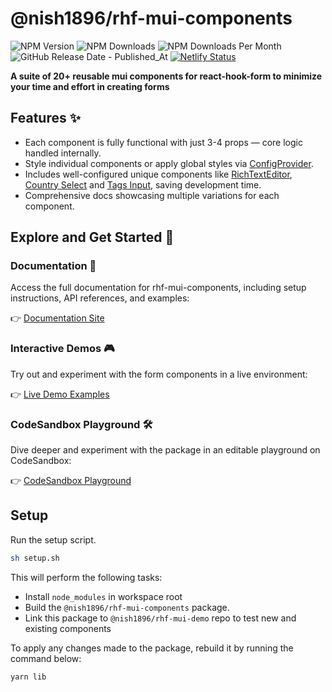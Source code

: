 # @nish1896/rhf-mui-components

![NPM Version](https://img.shields.io/npm/v/%40nish1896%2Frhf-mui-components)
![NPM Downloads](https://img.shields.io/npm/dt/%40nish1896%2Frhf-mui-components)
![NPM Downloads Per Month](https://img.shields.io/npm/dm/%40nish1896%2Frhf-mui-components?color=%23e0e063)
![GitHub Release Date - Published_At](https://img.shields.io/github/release-date/nishkohli96/rhf-mui-components)
[![Netlify Status](https://api.netlify.com/api/v1/badges/0c4fc578-ed19-4a5a-a3cd-e59fedcdb689/deploy-status)](https://app.netlify.com/sites/rhf-mui-components/deploys)

**A suite of 20+ reusable mui components for react-hook-form to minimize your time and effort in creating forms**

## Features ✨

- Each component is fully functional with just 3-4 props — core logic handled internally.
- Style individual components or apply global styles via [ConfigProvider](https://rhf-mui-components.netlify.app/customization#configprovider).
- Includes well-configured unique components like [RichTextEditor](https://rhf-mui-components.netlify.app/components/misc/RHFRichTextEditor), [Country Select](https://rhf-mui-components.netlify.app/components/mui/RHFCountrySelect) and [Tags Input](https://rhf-mui-components.netlify.app/components/mui/RHFTagsInput), saving development time.
- Comprehensive docs showcasing multiple variations for each component.


## Explore and Get Started 🚀

### Documentation 📖
Access the full documentation for rhf-mui-components, including setup instructions, API references, and examples:

👉 [Documentation Site](https://rhf-mui-components.netlify.app/)

### Interactive Demos 🎮
Try out and experiment with the form components in a live environment:

👉 [Live Demo Examples](https://rhf-mui-components-examples.netlify.app/)

### CodeSandbox Playground 🛠️
Dive deeper and experiment with the package in an editable playground on CodeSandbox:

👉 [CodeSandbox Playground](https://codesandbox.io/p/devbox/rhf-mui-components-examples-y8lj9l)


## Setup
Run the setup script.

```bash
sh setup.sh
```

This will perform the following tasks:

- Install `node_modules` in workspace root
- Build the `@nish1896/rhf-mui-components` package.
- Link this package to `@nish1896/rhf-mui-demo` repo to test new and existing components

To apply any changes made to the package, rebuild it by running the command below:

```
yarn lib
```